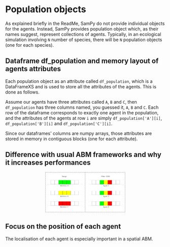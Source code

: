 # Population objects

As explained briefly in the ReadMe, SamPy do not provide individual objects for the agents. Instead, SamPy provides population object which, as their names suggest, represent collections of agents. Typically, in an ecological simulation involving `N` number of species, there will be `N` population objects (one for each species).

## Dataframe df_population and memory layout of agents attributes

Each population object as an attribute called `df_population`, which is a DataFrameXS and is used to store all the attributes of the agents. This is done as follows.

Assume our agents have three attributes called `A`, `B` and `C`, then `df_population` has three columns named, you guessed it, `A`, `B` and `C`. Each row of the dataframe corresponds to exactly one agent in the population, and the attributes of the agents at row `i` are simply `df_population['A'][i]`, `df_population['B'][i]` and `df_population['C'][i]`.

Since our dataframes' columns are numpy arrays, those attributes are stored in memory in contiguous blocks (one for each attribute).

## Difference with usual ABM frameworks and why it increases performances

<p align="middle">
  <img src="./assets/mem_sampy_vs_other.png" width="50%" />
</p>

## Focus on the position of each agent 

The localisation of each agent is especially important in a spatial ABM. 